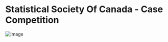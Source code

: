 # Statistical Society Of Canada - Case Competition

![image](https://user-images.githubusercontent.com/102553420/171538706-979aea90-e7b0-4b14-bcf2-2abc58e196d5.png)

